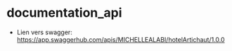 ﻿# documentation_api
 - Lien vers swagger:
 https://app.swaggerhub.com/apis/MICHELLEALABI/hotelArtichaut/1.0.0
